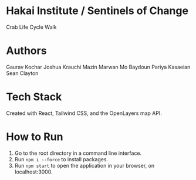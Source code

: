 # Hakai Institute / Sentinels of Change
Crab Life Cycle Walk

# Authors
Gaurav Kochar
Joshua Krauchi
Mazin Marwan
Mo Baydoun
Pariya Kasaeian
Sean Clayton

# Tech Stack
Created with React, Tailwind CSS, and the OpenLayers map API.

# How to Run
1. Go to the root directory in a command line interface.
2. Run `npm i --force` to install packages.
3. Run `npm start` to open the application in your browser, on localhost:3000.


